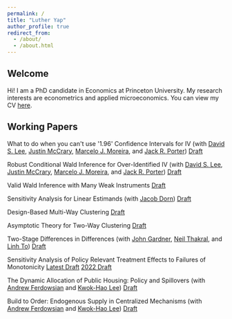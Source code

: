 ```yaml
---
permalink: /
title: "Luther Yap"
author_profile: true
redirect_from: 
  - /about/
  - /about.html
---
```


## Welcome

Hi! I am a PhD candidate in Economics at Princeton University. My research interests are econometrics and applied microeconomics. You can view my CV [here](https://lutheryap.github.io/files/CV_Nov2023.pdf). 


## Working Papers
What to do when you can't use '1.96' Confidence Intervals for IV (with [David S. Lee](https://www.princeton.edu/~davidlee/), [Justin McCrary](https://www.law.columbia.edu/faculty/justin-mccrary), [Marcelo J. Moreira](https://sites.google.com/site/moreiramarceloj/), and [Jack R. Porter](https://users.ssc.wisc.edu/~jrporter/))
[Draft](https://www.nber.org/papers/w31893)


Robust Conditional Wald Inference for Over-Identified IV (with [David S. Lee](https://www.princeton.edu/~davidlee/), [Justin McCrary](https://www.law.columbia.edu/faculty/justin-mccrary), [Marcelo J. Moreira](https://sites.google.com/site/moreiramarceloj/), and [Jack R. Porter](https://users.ssc.wisc.edu/~jrporter/))
[Draft](https://arxiv.org/abs/2311.15952)


Valid Wald Inference with Many Weak Instruments
[Draft](https://arxiv.org/abs/2311.15932)


Sensitivity Analysis for Linear Estimands (with [Jacob Dorn](https://jacobdorn.info/)) 
[Draft](https://arxiv.org/abs/2309.06305)


Design-Based Multi-Way Clustering 
[Draft](https://arxiv.org/abs/2309.01658)


Asymptotic Theory for Two-Way Clustering 
[Draft](https://arxiv.org/abs/2301.03805)


Two-Stage Differences in Differences
(with [John Gardner](https://jrgcmu.github.io/), [Neil Thakral](https://neilthakral.github.io/), and [Linh To](https://linh.to/))
[Draft](https://neilthakral.github.io/files/papers/2sdd.pdf)


Sensitivity Analysis of Policy Relevant Treatment Effects to Failures of Monotonicity
[Latest Draft](https://lutheryap.github.io/files/TEBounds_june2024_wp.pdf) [2022 Draft](https://dataspace.princeton.edu/handle/88435/dsp015d86p341p)


The Dynamic Allocation of Public Housing: Policy and Spillovers
(with [Andrew Ferdowsian](https://ferdowsian.net/) and [Kwok-Hao Lee](https://kwokhao.io/))
[Draft](https://kwokhao.io/papers/btoPaper-IO.pdf)


Build to Order: Endogenous Supply in Centralized Mechanisms
(with [Andrew Ferdowsian](https://ferdowsian.net/) and [Kwok-Hao Lee](https://kwokhao.io/))
[Draft](https://ferdowsian.net/papers/BuildToOrderEndogenousSupply.pdf)
